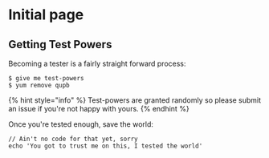 # Initial page

## Getting Test Powers

Becoming a tester is a fairly straight forward process:

```
$ give me test-powers
$ yum remove qupb
```

{% hint style="info" %}
 Test-powers are granted randomly so please submit an issue if you're not happy with yours.
{% endhint %}

Once you're tested enough, save the world:

```
// Ain't no code for that yet, sorry
echo 'You got to trust me on this, I tested the world'
